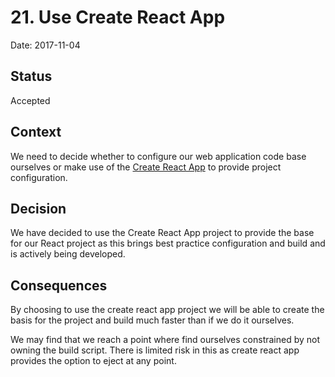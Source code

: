 # 21. Use Create React App

Date: 2017-11-04

## Status

Accepted

## Context

We need to decide whether to configure our web application code base ourselves or make
use of the [Create React App](https://github.com/facebookincubator/create-react-app)
to provide project configuration.

## Decision

We have decided to use the Create React App project to provide the base for our React
project as this brings best practice configuration and build and is actively being
developed.

## Consequences

By choosing to use the create react app project we will be able to create the basis
for the project and build much faster than if we do it ourselves.

We may find that we reach a point where find ourselves constrained by not owning the
build script. There is limited risk in this as create react app provides the option to
eject at any point.
